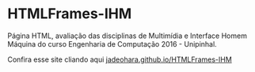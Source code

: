 # HTMLFrames-IHM
Página HTML, avaliação das disciplinas de Multimídia e Interface Homem Máquina do curso Engenharia de Computação 2016 - Unipinhal.

Confira esse site cliando aqui [jadeohara.github.io/HTMLFrames-IHM](https://jadeohara.github.io/HTMLFrames-IHM/frames.html)
